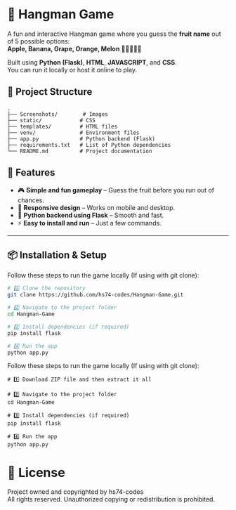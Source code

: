 # 🎯 Hangman Game

A fun and interactive Hangman game where you guess the **fruit name** out of 5 possible options:  
**Apple, Banana, Grape, Orange, Melon** 🍎🍌🍇🍊🍈

Built using **Python (Flask)**, **HTML**, **JAVASCRIPT**, and **CSS**.  
You can run it locally or host it online to play.

## 📂 Project Structure
```
.
├── Screenshots/        # Images
├── static/            # CSS
├── templates/         # HTML files
├── venv/              # Environment files
├── app.py             # Python backend (Flask)
├── requirements.txt   # List of Python dependencies
└── README.md          # Project documentation
```

## 🚀 Features
- 🎮 **Simple and fun gameplay** – Guess the fruit before you run out of chances.
- 📱 **Responsive design** – Works on mobile and desktop.
- 🐍 **Python backend using Flask** – Smooth and fast.
- ⚡ **Easy to install and run** – Just a few commands.

---

## 📦 Installation & Setup

Follow these steps to run the game locally (If using with git clone):

```bash
# 1️⃣ Clone the repository
git clone https://github.com/hs74-codes/Hangman-Game.git

# 2️⃣ Navigate to the project folder
cd Hangman-Game

# 3️⃣ Install dependencies (if required)
pip install flask

# 4️⃣ Run the app
python app.py

```
Follow these steps to run the game locally (If using with git clone):
```
# 1️⃣ Download ZIP file and then extract it all

# 2️⃣ Navigate to the project folder
cd Hangman-Game

# 3️⃣ Install dependencies (if required)
pip install flask

# 4️⃣ Run the app
python app.py

```

# 📄 License
Project owned and copyrighted by hs74-codes
<br>
All rights reserved. Unauthorized copying or redistribution is prohibited.
